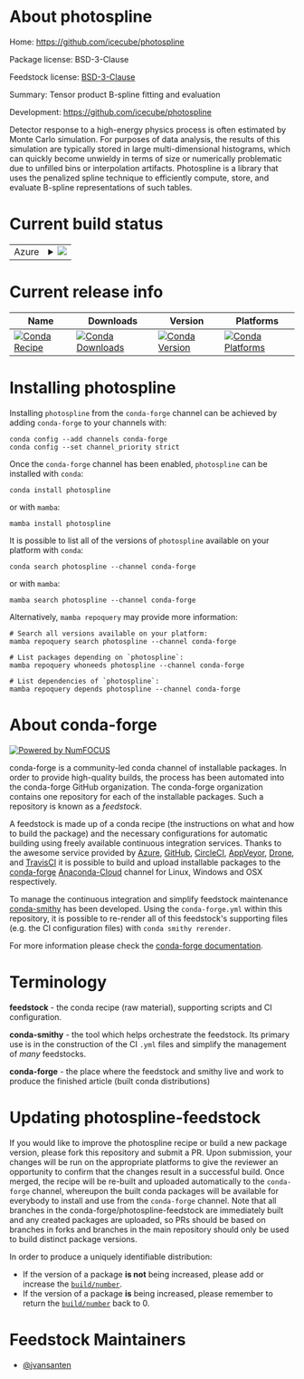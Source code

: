 About photospline
=================

Home: https://github.com/icecube/photospline

Package license: BSD-3-Clause

Feedstock license: [BSD-3-Clause](https://github.com/conda-forge/photospline-feedstock/blob/main/LICENSE.txt)

Summary: Tensor product B-spline fitting and evaluation

Development: https://github.com/icecube/photospline

Detector response to a high-energy physics process is often estimated by
Monte Carlo simulation. For purposes of data analysis, the results of this
simulation are typically stored in large multi-dimensional histograms,
which can quickly become unwieldy in terms of size or numerically
problematic due to unfilled bins or interpolation artifacts. Photospline is
a library that uses the penalized spline technique to efficiently compute,
store, and evaluate B-spline representations of such tables.


Current build status
====================


<table>
    
  <tr>
    <td>Azure</td>
    <td>
      <details>
        <summary>
          <a href="https://dev.azure.com/conda-forge/feedstock-builds/_build/latest?definitionId=6512&branchName=main">
            <img src="https://dev.azure.com/conda-forge/feedstock-builds/_apis/build/status/photospline-feedstock?branchName=main">
          </a>
        </summary>
        <table>
          <thead><tr><th>Variant</th><th>Status</th></tr></thead>
          <tbody><tr>
              <td>linux_64_numpy1.19python3.7.____cpython</td>
              <td>
                <a href="https://dev.azure.com/conda-forge/feedstock-builds/_build/latest?definitionId=6512&branchName=main">
                  <img src="https://dev.azure.com/conda-forge/feedstock-builds/_apis/build/status/photospline-feedstock?branchName=main&jobName=linux&configuration=linux_64_numpy1.19python3.7.____cpython" alt="variant">
                </a>
              </td>
            </tr><tr>
              <td>linux_64_numpy1.19python3.8.____cpython</td>
              <td>
                <a href="https://dev.azure.com/conda-forge/feedstock-builds/_build/latest?definitionId=6512&branchName=main">
                  <img src="https://dev.azure.com/conda-forge/feedstock-builds/_apis/build/status/photospline-feedstock?branchName=main&jobName=linux&configuration=linux_64_numpy1.19python3.8.____cpython" alt="variant">
                </a>
              </td>
            </tr><tr>
              <td>linux_64_numpy1.19python3.9.____cpython</td>
              <td>
                <a href="https://dev.azure.com/conda-forge/feedstock-builds/_build/latest?definitionId=6512&branchName=main">
                  <img src="https://dev.azure.com/conda-forge/feedstock-builds/_apis/build/status/photospline-feedstock?branchName=main&jobName=linux&configuration=linux_64_numpy1.19python3.9.____cpython" alt="variant">
                </a>
              </td>
            </tr><tr>
              <td>linux_64_numpy1.21python3.10.____cpython</td>
              <td>
                <a href="https://dev.azure.com/conda-forge/feedstock-builds/_build/latest?definitionId=6512&branchName=main">
                  <img src="https://dev.azure.com/conda-forge/feedstock-builds/_apis/build/status/photospline-feedstock?branchName=main&jobName=linux&configuration=linux_64_numpy1.21python3.10.____cpython" alt="variant">
                </a>
              </td>
            </tr><tr>
              <td>osx_64_numpy1.19python3.7.____cpython</td>
              <td>
                <a href="https://dev.azure.com/conda-forge/feedstock-builds/_build/latest?definitionId=6512&branchName=main">
                  <img src="https://dev.azure.com/conda-forge/feedstock-builds/_apis/build/status/photospline-feedstock?branchName=main&jobName=osx&configuration=osx_64_numpy1.19python3.7.____cpython" alt="variant">
                </a>
              </td>
            </tr><tr>
              <td>osx_64_numpy1.19python3.8.____cpython</td>
              <td>
                <a href="https://dev.azure.com/conda-forge/feedstock-builds/_build/latest?definitionId=6512&branchName=main">
                  <img src="https://dev.azure.com/conda-forge/feedstock-builds/_apis/build/status/photospline-feedstock?branchName=main&jobName=osx&configuration=osx_64_numpy1.19python3.8.____cpython" alt="variant">
                </a>
              </td>
            </tr><tr>
              <td>osx_64_numpy1.19python3.9.____cpython</td>
              <td>
                <a href="https://dev.azure.com/conda-forge/feedstock-builds/_build/latest?definitionId=6512&branchName=main">
                  <img src="https://dev.azure.com/conda-forge/feedstock-builds/_apis/build/status/photospline-feedstock?branchName=main&jobName=osx&configuration=osx_64_numpy1.19python3.9.____cpython" alt="variant">
                </a>
              </td>
            </tr><tr>
              <td>osx_64_numpy1.21python3.10.____cpython</td>
              <td>
                <a href="https://dev.azure.com/conda-forge/feedstock-builds/_build/latest?definitionId=6512&branchName=main">
                  <img src="https://dev.azure.com/conda-forge/feedstock-builds/_apis/build/status/photospline-feedstock?branchName=main&jobName=osx&configuration=osx_64_numpy1.21python3.10.____cpython" alt="variant">
                </a>
              </td>
            </tr><tr>
              <td>osx_arm64_numpy1.19python3.8.____cpython</td>
              <td>
                <a href="https://dev.azure.com/conda-forge/feedstock-builds/_build/latest?definitionId=6512&branchName=main">
                  <img src="https://dev.azure.com/conda-forge/feedstock-builds/_apis/build/status/photospline-feedstock?branchName=main&jobName=osx&configuration=osx_arm64_numpy1.19python3.8.____cpython" alt="variant">
                </a>
              </td>
            </tr><tr>
              <td>osx_arm64_numpy1.19python3.9.____cpython</td>
              <td>
                <a href="https://dev.azure.com/conda-forge/feedstock-builds/_build/latest?definitionId=6512&branchName=main">
                  <img src="https://dev.azure.com/conda-forge/feedstock-builds/_apis/build/status/photospline-feedstock?branchName=main&jobName=osx&configuration=osx_arm64_numpy1.19python3.9.____cpython" alt="variant">
                </a>
              </td>
            </tr><tr>
              <td>osx_arm64_numpy1.21python3.10.____cpython</td>
              <td>
                <a href="https://dev.azure.com/conda-forge/feedstock-builds/_build/latest?definitionId=6512&branchName=main">
                  <img src="https://dev.azure.com/conda-forge/feedstock-builds/_apis/build/status/photospline-feedstock?branchName=main&jobName=osx&configuration=osx_arm64_numpy1.21python3.10.____cpython" alt="variant">
                </a>
              </td>
            </tr>
          </tbody>
        </table>
      </details>
    </td>
  </tr>
</table>

Current release info
====================

| Name | Downloads | Version | Platforms |
| --- | --- | --- | --- |
| [![Conda Recipe](https://img.shields.io/badge/recipe-photospline-green.svg)](https://anaconda.org/conda-forge/photospline) | [![Conda Downloads](https://img.shields.io/conda/dn/conda-forge/photospline.svg)](https://anaconda.org/conda-forge/photospline) | [![Conda Version](https://img.shields.io/conda/vn/conda-forge/photospline.svg)](https://anaconda.org/conda-forge/photospline) | [![Conda Platforms](https://img.shields.io/conda/pn/conda-forge/photospline.svg)](https://anaconda.org/conda-forge/photospline) |

Installing photospline
======================

Installing `photospline` from the `conda-forge` channel can be achieved by adding `conda-forge` to your channels with:

```
conda config --add channels conda-forge
conda config --set channel_priority strict
```

Once the `conda-forge` channel has been enabled, `photospline` can be installed with `conda`:

```
conda install photospline
```

or with `mamba`:

```
mamba install photospline
```

It is possible to list all of the versions of `photospline` available on your platform with `conda`:

```
conda search photospline --channel conda-forge
```

or with `mamba`:

```
mamba search photospline --channel conda-forge
```

Alternatively, `mamba repoquery` may provide more information:

```
# Search all versions available on your platform:
mamba repoquery search photospline --channel conda-forge

# List packages depending on `photospline`:
mamba repoquery whoneeds photospline --channel conda-forge

# List dependencies of `photospline`:
mamba repoquery depends photospline --channel conda-forge
```


About conda-forge
=================

[![Powered by
NumFOCUS](https://img.shields.io/badge/powered%20by-NumFOCUS-orange.svg?style=flat&colorA=E1523D&colorB=007D8A)](https://numfocus.org)

conda-forge is a community-led conda channel of installable packages.
In order to provide high-quality builds, the process has been automated into the
conda-forge GitHub organization. The conda-forge organization contains one repository
for each of the installable packages. Such a repository is known as a *feedstock*.

A feedstock is made up of a conda recipe (the instructions on what and how to build
the package) and the necessary configurations for automatic building using freely
available continuous integration services. Thanks to the awesome service provided by
[Azure](https://azure.microsoft.com/en-us/services/devops/), [GitHub](https://github.com/),
[CircleCI](https://circleci.com/), [AppVeyor](https://www.appveyor.com/),
[Drone](https://cloud.drone.io/welcome), and [TravisCI](https://travis-ci.com/)
it is possible to build and upload installable packages to the
[conda-forge](https://anaconda.org/conda-forge) [Anaconda-Cloud](https://anaconda.org/)
channel for Linux, Windows and OSX respectively.

To manage the continuous integration and simplify feedstock maintenance
[conda-smithy](https://github.com/conda-forge/conda-smithy) has been developed.
Using the ``conda-forge.yml`` within this repository, it is possible to re-render all of
this feedstock's supporting files (e.g. the CI configuration files) with ``conda smithy rerender``.

For more information please check the [conda-forge documentation](https://conda-forge.org/docs/).

Terminology
===========

**feedstock** - the conda recipe (raw material), supporting scripts and CI configuration.

**conda-smithy** - the tool which helps orchestrate the feedstock.
                   Its primary use is in the construction of the CI ``.yml`` files
                   and simplify the management of *many* feedstocks.

**conda-forge** - the place where the feedstock and smithy live and work to
                  produce the finished article (built conda distributions)


Updating photospline-feedstock
==============================

If you would like to improve the photospline recipe or build a new
package version, please fork this repository and submit a PR. Upon submission,
your changes will be run on the appropriate platforms to give the reviewer an
opportunity to confirm that the changes result in a successful build. Once
merged, the recipe will be re-built and uploaded automatically to the
`conda-forge` channel, whereupon the built conda packages will be available for
everybody to install and use from the `conda-forge` channel.
Note that all branches in the conda-forge/photospline-feedstock are
immediately built and any created packages are uploaded, so PRs should be based
on branches in forks and branches in the main repository should only be used to
build distinct package versions.

In order to produce a uniquely identifiable distribution:
 * If the version of a package **is not** being increased, please add or increase
   the [``build/number``](https://docs.conda.io/projects/conda-build/en/latest/resources/define-metadata.html#build-number-and-string).
 * If the version of a package **is** being increased, please remember to return
   the [``build/number``](https://docs.conda.io/projects/conda-build/en/latest/resources/define-metadata.html#build-number-and-string)
   back to 0.

Feedstock Maintainers
=====================

* [@jvansanten](https://github.com/jvansanten/)

